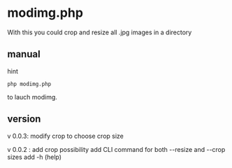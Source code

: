 # modimg.php

With this you could crop and resize all .jpg images in a directory

## manual

hint

```
php modimg.php
```

to lauch modimg.

## version

v 0.0.3:
modify crop to choose crop size

v 0.0.2 :
add crop possibility
add CLI command for both --resize and --crop sizes
add -h (help)
